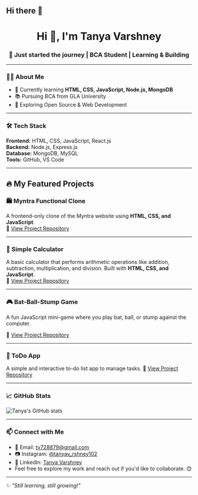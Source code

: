 ## Hi there 👋
<h1 align="center">Hi 👋, I'm Tanya Varshney</h1>
<h3 align="center">🚀 Just started the journey | BCA Student | Learning & Building</h3>

---

### 👩‍💻 About Me

- 🌱 Currently learning **HTML, CSS, JavaScript, Node.js, MongoDB**
- 📚 Pursuing BCA from GLA University
- 🎯 Exploring Open Source & Web Development


---

### 🛠️ Tech Stack

**Frontend:** HTML, CSS, JavaScript, React.js  
**Backend:** Node.js, Express.js  
**Database:** MongoDB, MySQL  
**Tools:** GitHub, VS Code


---
## 🔥 My Featured Projects

### 🛍️ Myntra Functional Clone  
A frontend-only clone of the Myntra website using **HTML, CSS, and JavaScript**.  
📂 [View Project Repository](https://github.com/Tanyav-rshney/myntra-clone)

---

### 🧮 Simple Calculator  
A basic calculator that performs arithmetic operations like addition, subtraction, multiplication, and division. Built with **HTML, CSS, and JavaScript**.  
📂 [View Project Repository](https://github.com/Tanyav-rshney/simple-calculator)

---

### 🎮 Bat-Ball-Stump Game  
A fun JavaScript mini-game where you play bat, ball, or stump against the computer.

📂 [View Project Repository](https://github.com/Tanyav-rshney/bat-ball-stump-game)

---

### 📝 ToDo App
A simple and interactive to-do list app to manage tasks. 
📂 [View Project Repository](https://github.com/Tanyav-rshney/todo-app)

---

### 📈 GitHub Stats

![Tanya's GitHub stats](https://github-readme-stats.vercel.app/api?username=Tanyav-rshney&show_icons=true&theme=tokyonight)

---

### 📫 Connect with Me

- 📧 Email: tv728879@gmail.com  
- 📷 Instagram: [@tanyav_rshney102](https://instagram.com/tanyav_rshney102)
- 💼 LinkedIn: [Tanya Varshney](https://www.linkedin.com/in/tanyavarshney/) 
- Feel free to explore my work and reach out if you'd like to collaborate. 😊

---

✨ *"Still learning, still growing!"*

<!--
**Tanyav-rshney/Tanyav-rshney** is a ✨ _special_ ✨ repository because its `README.md` (this file) appears on your GitHub profile.

Here are some ideas to get you started:

- 🔭 I’m currently working on ...
- 🌱 I’m currently learning ...
- 👯 I’m looking to collaborate on ...
- 🤔 I’m looking for help with ...
- 💬 Ask me about ...
- 📫 How to reach me: ...
- 😄 Pronouns: ...
- ⚡ Fun fact: ...
-->
